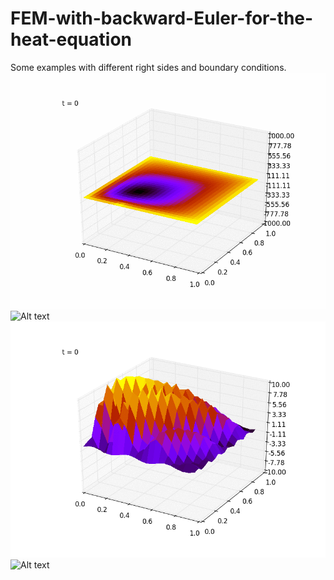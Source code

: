 # FEM-with-backward-Euler-for-the-heat-equation
Some examples with different right sides and boundary conditions.
![Alt text](/examples/1.gif?raw=true)
![Alt text](/examples/2.gif?raw=true)
![Alt text](/examples/3.gif?raw=true)
![Alt text](/examples/4.gif?raw=true)

